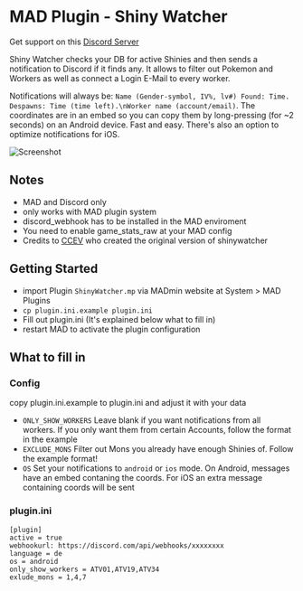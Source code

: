# MAD Plugin - Shiny Watcher

Get support on this [Discord Server](https://discord.gg/cMZs5tk)

Shiny Watcher checks your DB for active Shinies and then sends a notification to Discord if it finds any. It allows to filter out Pokemon and Workers as well as connect a Login E-Mail to every worker.

Notifications will always be: `Name (Gender-symbol, IV%, lv#) Found: Time. Despawns: Time (time left).\nWorker name (account/email)`. The coordinates are in an embed so you can copy them by long-pressing (for ~2 seconds) on an Android device. Fast and easy. There's also an option to optimize notifications for iOS.

![Screenshot](https://i.imgur.com/kvUSoI4.png)

## Notes
- MAD and Discord only
- only works with MAD plugin system
- discord_webhook has to be installed in the MAD enviroment
- You need to enable game_stats_raw at your MAD config
- Credits to [CCEV](https://github.com/ccev/shinywatcher) who created the original version of shinywatcher

## Getting Started
- import Plugin `ShinyWatcher.mp` via MADmin website at System > MAD Plugins
- `cp plugin.ini.example plugin.ini`
- Fill out plugin.ini (It's explained below what to fill in)
- restart MAD to activate the plugin configuration

## What to fill in
### Config
copy plugin.ini.example to plugin.ini and adjust it with your data
- `ONLY_SHOW_WORKERS` Leave blank if you want notifications from all workers. If you only want them from certain Accounts, follow the format in the example
- `EXCLUDE_MONS` Filter out Mons you already have enough Shinies of. Follow the example format!
- `OS` Set your notifications to `android` or `ios` mode. On Android, messages have an embed contaning the coords. For iOS an extra message containing coords will be sent
###  plugin.ini

```
[plugin]
active = true
webhookurl: https://discord.com/api/webhooks/xxxxxxxx   
language = de
os = android
only_show_workers = ATV01,ATV19,ATV34
exlude_mons = 1,4,7
```
